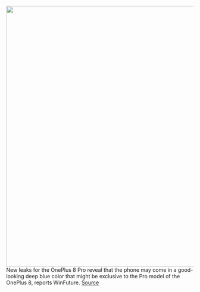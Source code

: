 <img src='https://cdn.vox-cdn.com/thumbor/HI9lzFucHLKlhqrQXxCN3XwEbuc=/0x0:660x371/1200x800/filters:focal(278x134:382x238)/cdn.vox-cdn.com/uploads/chorus_image/image/66588068/34898.0.jpg' width='700px' /><br/>
New leaks for the OnePlus 8 Pro reveal that the phone may come in a good-looking deep blue color that might be exclusive to the Pro model of the OnePlus 8, reports WinFuture.
<a href='https://www.theverge.com/2020/4/1/21202960/oneplus-8-pro-leaked-renders-ultramarine-blue-finish-cameras'> Source <a/>
